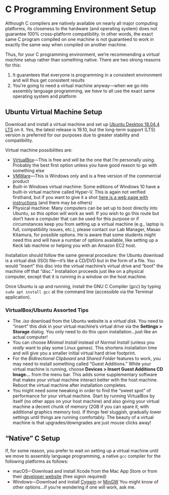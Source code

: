 # C Programming Environment Setup
Although C compilers are natively available on nearly all major computing platforms, its closeness to the hardware (and operating system) does not guarantee 100% cross-platform compatibility. In other words, the exact same C program compiled on one machine is not guaranteed to work in exactly the same way when compiled on another machine.

Thus, for your C programming environment, we’re recommending a _virtual machine_ setup rather than something native. There are two strong reasons for this:
1. It guarantees that everyone is programming in a consistent environment and will thus get consistent results
2. You’re going to need a virtual machine anyway—when we go into assembly language programming, we _have_ to all use the exact same operating system and platform

## Ubuntu Virtual Machine Setup
Download and install a virtual machine and set up [Ubuntu Desktop 18.04.4 LTS](https://www.ubuntu.com/download/desktop) on it. Yes, the latest release is 19.10, but the long-term support (LTS) version is preferred for our purposes due to greater stability and compatibility.

Virtual machine possibilities are:
* [VirtualBox](https://www.virtualbox.org)—This is free and will be the one that I’m personally using. Probably the best first option unless you have good reason to go with something else
* [VMWare](https://www.vmware.com/products/workstation-player/workstation-player-evaluation.html)—This is Windows only and is a free version of the commercial product
* Built-in Windows virtual machine: Some editions of Windows 10 have a built-in virtual machine called Hyper-V. This is again not verified firsthand, but if you want to give it a shot [here is a web page with instructions](https://www.groovypost.com/howto/create-virtual-machine-windows-10-hyper-v/) (and there may be others)
* Physical machine: Many computers can be set up to boot directly into Ubuntu, so this option will work as well. If you wish to go this route but don’t have a computer that can be used for this purpose or if circumstances keep you from setting up a virtual machine (e.g., laptop is full, compatibility issues, etc.), please contact our Lab Manager, Masao Kitamura, for possible options. He is aware that some students might need this and will have a number of options available, like setting up a Keck lab machine or helping you with an Amazon EC2 host.

Installation should follow the same general procedure: the Ubuntu download is a virtual disk (ISO) file—it’s like a CD/DVD but in the form of a file. You would “insert” this disc into the virtual machine’s virtual drive and “boot” the machine off that “disc.” Installation proceeds just like on a physical computer, except that it is running in a window on the host machine.

Once Ubuntu is up and running, install the GNU C Compiler (_gcc_) by typing <code>sudo apt install gcc</code> at the command line (accessible via the Terminal application).

### VirtualBox/Ubuntu Assorted Tips
* The _.iso_ download from the Ubuntu website is a _virtual disk_. You need to “insert” this disk in your virtual machine’s virtual drive via the **Settings > Storage** dialog. You only need to do this upon installation…just like an actual computer!
* You can choose _Minimal Install_ instead of _Normal Install_ (unless you _really_ want to play some Linux games). This
shortens installation time and will give you a smaller initial virtual hard drive footprint.
* For the _Bidirectional Clipboard_ and _Shared Folder_ features to work, you may need to install something called “Guest Additions.” While your virtual machine is running, choose **Devices > Insert Guest Additions CD Image…** from the menu bar. This adds some supplementary software that makes your virtual machine interact better with the host machine. Reboot the virtual machine after installation completes.
* You might need some tweaking in order to find the “sweet spot” of performance for your virtual machine. Start by running VirtualBox by itself (no other apps on your host machine) and also giving your virtual machine a decent chunk of memory (2GB if you can spare it, with additional graphics memory too). If things feel sluggish, gradually lower settings until things are
running comfortably. The beauty of a virtual machine is that upgrades/downgrades are just mouse clicks away!

## “Native” C Setup
If, for some reason, you prefer to wait on setting up a virtual machine until we move to assembly language programming, a native `gcc` compiler for the following platforms as follows:
* macOS—Download and install Xcode from the Mac App Store or from their [developer website](https://developer.apple.com/xcode/) (free signin required)
* Windows—Download and install [Cygwin](http://www.cygwin.com) or [MinGW](http://www.mingw.org)
You might know of other options…if you’re wondering if one will work, ask me.
